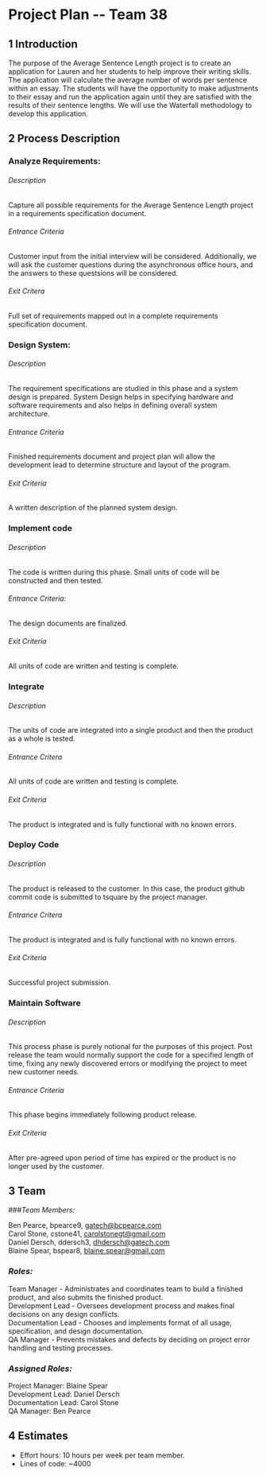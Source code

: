 # **Project Plan -- Team 38**

## 1 Introduction

The purpose of the Average Sentence Length project is to create an application for Lauren and her students to help improve their writing skills. The application will calculate the average number of words per sentence within an essay.  The students will have the opportunity to make adjustments to their essay and run the application again until they are satisfied with the results of their sentence lengths. We will use the Waterfall methodology to develop this application.

## 2 Process Description

### Analyze Requirements:

###### Description
Capture all possible requirements for the Average Sentence Length project in a requirements specification document.

###### Entrance Criteria
Customer input from the initial interview will be considered. Additionally, we will ask the customer questions during the asynchronous office hours, and the answers to these questsions will be considered.

###### Exit Critera
Full set of requirements mapped out in a complete requirements specification document.

### Design System:

###### Description 
The requirement specifications are studied in this phase and a system design is prepared. System Design helps in specifying hardware and software requirements and also helps in defining overall system architecture.

###### Entrance Criteria
Finished requirements document and project plan will allow the development lead to determine structure and layout of the program.

###### Exit Criteria
A written description of the planned system design.

### Implement code

###### Description
The code is written during this phase. Small units of code will be constructed and then tested.  

###### Entrance Criteria: 
The design documents are finalized.  

###### Exit Criteria 
All units of code are written and testing is complete.  

### Integrate

###### Description 
The units of code are integrated into a single product and then the product as a whole is tested.  

###### Entrance Critera
All units of code are written and testing is complete.  

###### Exit Criteria
The product is integrated and is fully functional with no known errors.  

### Deploy Code

###### Description

The product is released to the customer. In this case, the product github commit code is submitted to tsquare by the project manager.  

###### Entrance Critera

The product is integrated and is fully functional with no known errors.  

###### Exit Criteria 

Successful project submission.  

### Maintain Software

###### Description

This process phase is purely notional for the purposes of this project. Post release the team would normally support the code for a specified length of time, fixing any newly discovered errors or modifying the project to meet new customer needs.  

###### Entrance Criteria

This phase begins immediately following product release.  

###### Exit Criteria

After pre-agreed upon period of time has expired or the product is no longer used by the customer.  

## 3 Team

###*Team Members:*

Ben Pearce, bpearce9, gatech@bcpearce.com  
Carol Stone, cstone41, carolstonegt@gmail.com  
Daniel Dersch, ddersch3, dhdersch@gatech.com  
Blaine Spear, bspear8, blaine.spear@gmail.com  
    
### *Roles:*

Team Manager - Administrates and coordinates team to build a finished product, and also submits the finished product.  
Development Lead - Oversees development process and makes final decisions on any design conflicts.  
Documentation Lead - Chooses and implements format of all usage, specification, and design documentation.  
QA Manager - Prevents mistakes and defects by deciding on project error handling and testing processes.  

### *Assigned Roles:*

Project Manager: Blaine Spear  
Development Lead: Daniel Dersch  
Documentation Lead: Carol Stone  
QA Manager: Ben Pearce  


## 4 Estimates

- Effort hours: 10 hours per week per team member.
- Lines of code: ~4000
